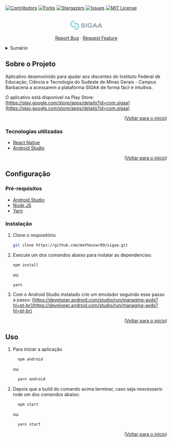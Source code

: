 <a id="readme-top"></a>

[![Contributors][contributors-shield]][contributors-url]
[![Forks][forks-shield]][forks-url]
[![Stargazers][stars-shield]][stars-url]
[![Issues][issues-shield]][issues-url]
[![MIT License][license-shield]][license-url]

<!-- PROJECT LOGO -->
<br />
<div align="center">
  <a href="https://github.com/matheuswr89/sigaa">
    <img src="./assets/SIGAALOGIN.png" width="20%">
  </a>

  <p align="center">
    <a href="https://github.com/matheuswr89/sigaa/issues">Report Bug</a>
    ·
    <a href="https://github.com/matheuswr89/sigaa/issues">Request Feature</a>
  </p>
</div>

<!-- TABLE OF CONTENTS -->
<details>
  <summary>Sumário</summary>
  <ol>
    <li>
      <a href="#sobre-o-projeto">Sobre o Projeto</a>
      <ul>
        <li><a href="#tecnologias-utilizadas">Tecnologias utilizadas</a></li>
      </ul>
    </li>
    <li>
      <a href="#configuração">Configuração</a>
      <ul>
        <li><a href="#pré-requisitos">Pré-requisitos</a></li>
        <li><a href="#instalação">Instalação</a></li>
      </ul>
    </li>
    <li><a href="#uso">Uso</a></li>
    <!-- <li><a href="#contact">Contato</a></li> -->
  </ol>
</details>

<!-- ABOUT THE PROJECT -->

## Sobre o Projeto

Aplicativo desenvolvido para ajudar aos discentes do Instituto Federal de Educação, Ciência e Tecnologia do Sudeste de Minas Gerais - Campus Barbacena
a acessarem a plataforma SIGAA de forma fácil e intuitiva.

O aplicativo está disponivel na Play Store: [https://play.google.com/store/apps/details?id=com.sigaa](https://play.google.com/store/apps/details?id=com.sigaa)

<p align="right">(<a href="#readme-top">Voltar para o início</a>)</p>

### Tecnologias utilizadas

- [React Native](https://reactnative.dev/)
- [Android Studio](https://developer.android.com/studio)

<p align="right">(<a href="#readme-top">Voltar para o início</a>)</p>

<!-- GETTING STARTED -->

## Configuração

### Pré-requisitos

- [Android Studio](https://developer.android.com/studio)
- [Node JS](https://nodejs.org/en/)
- [Yarn](https://yarnpkg.com/)

### Instalação

1. Clone o respositório
   ```sh
   git clone https://github.com/matheuswr89/sigaa.git
   ```
2. Execute um dos comandos abaixo para instalar as dependencias:
   ```sh
   npm install
   ```
   ou
   ```sh
   yarn
   ```
3. Com o Android Studio instalado crie um emulador seguindo esse passo a passo: [https://developer.android.com/studio/run/managing-avds?hl=pt-br](https://developer.android.com/studio/run/managing-avds?hl=pt-br)

<p align="right">(<a href="#readme-top">Voltar para o início</a>)</p>

<!-- USAGE -->

## Uso

1. Para iniciar a aplicação
   ```sh
     npm android
   ```
   ou
   ```sh
     yarn android
   ```
2. Depois que a build do comando acima terminar, caso seja nescessario rode um dos comandos abaixo:
   ```sh
     npm start
   ```
   ou
   ```sh
     yarn start
   ```
   <p align="right">(<a href="#readme-top">Voltar para o início</a>)</p>

[contributors-shield]: https://img.shields.io/github/contributors/matheuswr89/sigaa.svg?style=for-the-badge
[contributors-url]: https://github.com/matheuswr89/sigaa/graphs/contributors
[forks-shield]: https://img.shields.io/github/forks/matheuswr89/sigaa.svg?style=for-the-badge
[forks-url]: https://github.com/matheuswr89/sigaa/network/members
[stars-shield]: https://img.shields.io/github/stars/matheuswr89/sigaa.svg?style=for-the-badge
[stars-url]: https://github.com/matheuswr89/sigaa/stargazers
[issues-shield]: https://img.shields.io/github/issues/matheuswr89/sigaa.svg?style=for-the-badge
[issues-url]: https://github.com/matheuswr89/sigaa/issues
[license-shield]: https://img.shields.io/github/license/matheuswr89/sigaa.svg?style=for-the-badge
[license-url]: https://github.com/matheuswr89/sigaa/blob/master/LICENSE.txt
